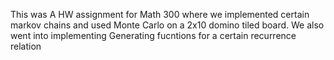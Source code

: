 This was A HW assignment for Math 300 where we implemented certain markov chains and used Monte Carlo on a 2x10 domino tiled board. 
We also went into implementing Generating fucntions for a certain recurrence relation
